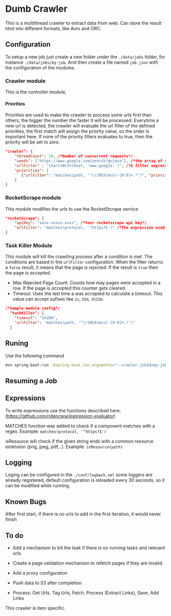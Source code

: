 # Dumb Crawler

This is a multithread crawler to extract data from web. Can store the result html into different formats, like Avro and ORC.

## Configuration

To setup a new job just create a new folder under the `./data/jobs` folder, for instance `./data/jobs/my-job`. And then create a file named `job.json` with the configuration of the modules.

### Crawler module
This is the controller module, 

#### Priorities
Priorities are used to make the crawler to process some urls first than others, the bigger the number the faster it will be processed. Everytime a new url is detected, the crawler will evaluate the url filter of the defined priorities, the first match will assign the priority value, so the order is important here. If none of the priority filters evaluates to true, then the priority will be set to zero.

```json
"crawler": {
    "threadCount": 10, /*Number of concurrent requests*/
    "seeds": ["https://www.google.com/search?q=java"], /*the array of seeds, this will not be fitered*/
    "urlFilter" : "startsWith(host, 'www.google.')", /*A filter expression, if the expression evaluates to false, then the url is ignored*/
    "priorities": [
       {"urlFilter": "matches(path, '^\/(MCO|mco)-[0-9]+.*')", "priority": 100}
    ]
}
```

### RocketScrape module
This module modifies the urls to use the RocketStcrape service

```json
"rocketScrape": {
    "apiKey": "xxxx-xxxxx-xxxx", /*Your rocketscrape api key*/
    "urlFilter": "matches(protocol, '^https?$')" /*The expression used to filter urls that will be modified to use rocketscrape*/
}

```

### Task Killer Module
This module will kill the crawiling process after a condition is met. The conditions are based in the `urlFilter` configuration. When the filter returns a `false` result, it means that the page is *rejected*. If the result is `true` then the page is *accepted*.


* Max Rejected Page Count: Counts how may pages were accepted in a row. If the page is *accepted* this counter gets cleared.
* Timeout: Uses the last time a was accepted to calculate a timeout. This value can accept sufixes like `1s`, `32m`, `1h15m`.

```json
/*Sample module config*/
  "taskKiller": {
    "timeout": "1h20m",
    "urlFilter": "matches(path, '^\/(MCO|mco)-[0-9]+.*')"
  }
```

## Runing

Use the following command

```sh
mvn spring-boot:run -Dspring-boot.run.arguments="--crawler.jobId=my-job"
```

## Resuming a Job


## Expressions 

To write expressions use the functions described here: (https://github.com/ridencww/expression-evaluator)

MATCHES function was added to check if a component matches with a regex.
Example:  `matches(protocol, '^https?$')`

isResource will check if the given string ends with a common resource extension (png, jpeg, pdf,..).
Example: `isResource(path)`


## Logging

Loging can be configured in the `./conf/logback.xml` some loggers are already registered, default configuration is reloaded every 30 seconds, so it can be modified while running.

## Known Bugs

After first start, if there is no urls to add in the first iteration, it would never finish

## To do
* Add a mechanism to kill the task if there is no running tasks and relevant urls.
* Create a page validation mechanism to refetch pages if they are invalid.
* Add a proxy configuration
* Push data to S3 after completion



* Process: Get Urls, Tag Urls, Fetch, Process (Extract Links), Save, Add Links

This crawler is item specific.







